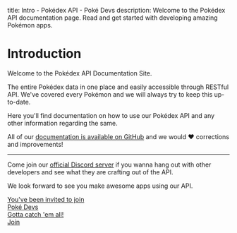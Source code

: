 title: Intro - Pokédex API - Poké Devs
description: Welcome to the Pokédex API documentation page. Read and get started with developing amazing Pokémon apps.

# Introduction
Welcome to the Pokédex API Documentation Site.

The entire Pokédex data in one place and easily accessible through RESTful API.
We've covered every Pokémon and we will always try to keep this up-to-date.

Here you'll find documentation on how to use our Pokédex API and any other
information regarding the same.

All of our [documentation is available on GitHub](https://github.com/PokeDevs/pokedevs-website)
and we would :heart: corrections and improvements!

<hr>

Come join our [official Discord server](https://discord.gg/7P4H3TY 'Poké Devs')
if you wanna hang out with other developers and see what they are crafting
out of the API.

We look forward to see you make awesome apps using our API.

<a href="https://discord.gg/7P4H3TY" title="Join Poké Devs">
  <div class="discordInvite">
    <div class="di-title">You've been invited to join</div>
    <div class="di-icon"></div>
    <div class="di-content">
      <div class="di-content__title">Poké Devs</div>
      <div class="di-content__meta">Gotta catch 'em all!</div>
    </div>
    <div class="di-button">Join</div>
  </div>
</a>
